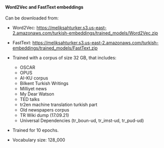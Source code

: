 #### Word2Vec and FastText embeddings

Can be downloaded from:

- Word2Vec: https://meliksahturker.s3.us-east-2.amazonaws.com/turkish-embeddings/trained_models/Word2Vec.zip
- FastText: https://meliksahturker.s3.us-east-2.amazonaws.com/turkish-embeddings/trained_models/FastText.zip

- Trained with a corpus of size 32 GB, that includes:
	- OSCAR
	- OPUS
	- AI-KU corpus
	- Bilkent Turkish Writings
	- Milliyet news
	- My Dear Watson
	- TED talks
	- tr2en machine translation turkish part
	- Old newspapers corpus
	- TR Wiki dump (17.09.21)
	- Universal Dependencies (tr_boun-ud, tr_imst-ud, tr_pud-ud)
- Trained for 10 epochs.
- Vocabulary size: 128_000